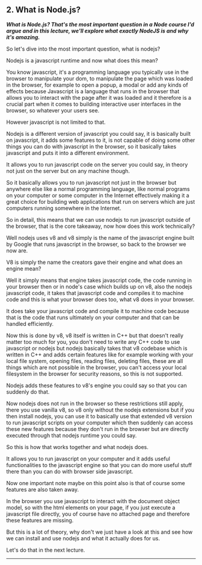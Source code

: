 ## 2. What is Node.js?

<strong><em><p>What is Node.js?&nbsp;That's the most important question in a Node course I'd argue and in this lecture, we'll explore what exactly NodeJS is and why it's amazing.</p></em></strong>

So let's dive into the most important question, what is nodejs? 

Nodejs is a javascript runtime and now what does this mean? 

You know javascript, it's a programming language you typically use in the
browser to manipulate your dom, to manipulate the page which was loaded in the
browser, for example to open a popup, a modal or add any kinds of effects
because Javascript is a language that runs in the browser that allows you to
interact with the page after it was loaded and it therefore is a crucial part
when it comes to building interactive user interfaces in the browser, so
whatever your users see. 

However javascript is not limited to that. 

Nodejs is a different version of javascript you could say, it is basically built
on javascript, it adds some features to it, is not capable of doing some other
things you can do with javascript in the browser, so it basically takes
javascript and puts it into a different environment. 

It allows you to run javascript code on the server you could say, in theory not
just on the server but on any machine though. 

So it basically allows you to run javascript not just in the browser but
anywhere else like a normal programming language, like normal programs on your
computer or some computer in the Internet effectively making it a great choice
for building web applications that run on servers which are just computers
running somewhere in the Internet. 

So in detail, this means that we can use nodejs to run javascript outside of the
browser, that is the core takeaway, now how does this work technically? 

Well nodejs uses v8 and v8 simply is the name of the javascript engine built by
Google that runs javascript in the browser, so back to the browser we now are. 

V8 is simply the name the creators gave their engine and what does an engine
mean? 

Well it simply means that engine takes javascript code, the code running in your
browser then or in node's case which builds up on v8, also the nodejs javascript
code, it takes that javascript code and compiles it to machine code and this is
what your browser does too, what v8 does in your browser. 

It does take your javascript code and compile it to machine code because that is
the code that runs ultimately on your computer and that can be handled
efficiently. 

Now this is done by v8, v8 itself is written in C++ but that doesn't really
matter too much for you, you don't need to write any C++ code to use javascript
or nodejs but nodejs basically takes that v8 codebase which is written in C++
and adds certain features like for example working with your local file system,
opening files, reading files, deleting files, these are all things which are not
possible in the browser, you can't access your local filesystem in the browser
for security reasons, so this is not supported. 

Nodejs adds these features to v8's engine you could say so that you can suddenly
do that. 

Now nodejs does not run in the browser so these restrictions still apply, there
you use vanilla v8, so v8 only without the nodejs extensions but if you then
install nodejs, you can use it to basically use that extended v8 version to run
javascript scripts on your computer which then suddenly can access these new
features because they don't run in the browser but are directly executed through
that nodejs runtime you could say. 

So this is how that works together and what nodejs does. 

It allows you to run javascript on your computer and it adds useful
functionalities to the javascript engine so that you can do more useful stuff
there than you can do with browser side javascript. 

Now one important note maybe on this point also is that of course some features
are also taken away. 

In the browser you use javascript to interact with the document object model, so
with the html elements on your page, if you just execute a javascript file
directly, you of course have no attached page and therefore these features are
missing. 

But this is a lot of theory, why don't we just have a look at this and see how
we can install and use nodejs and what it actually does for us. 

Let's do that in the next lecture. 

---